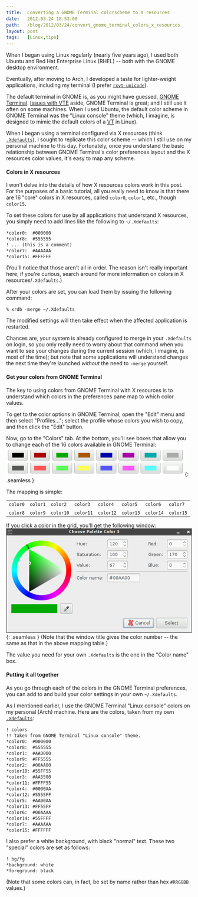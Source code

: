 ```yaml
---
title:  Converting a GNOME Terminal colorscheme to X resources
date:   2012-03-24 18:53:00
path:   /blog/2012/03/24/convert_gnome_terminal_colors_x_resources
layout: post
tags:   [Linux,tips]
---
```

When I began using Linux regularly (nearly five years ago), I used both Ubuntu and Red Hat
Enterprise Linux (RHEL) -- both with the GNOME desktop environment.

Eventually, after moving to Arch, I developed a taste for lighter-weight applications, including my
terminal (I prefer [`rxvt-unicode`][urxvt]).

The default terminal in GNOME is, as you might have guessed, [GNOME Terminal][gnome_terminal].
[Issues with VTE][vte_issues] aside, GNOME Terminal is great; and I still use it often on some
machines. When I used Ubuntu, the default color scheme in GNOME Terminal was the "Linux console"
theme (which, I imagine, is designed to mimic the default colors of a [VT][vt] in Linux).

When I began using a terminal configured via X resources
(think [`.Xdefaults`][xdefaults]), I sought to replicate this color scheme -- which I still use on
my personal machine to this day. Fortunately, once you understand the basic relationship between
GNOME Terminal's color preferences layout and the X resources color values, it's easy to map any
scheme.

#### Colors in X resources

I won't delve into the details of how X resources colors work in this post. For the purposes of a
basic tutorial, all you really need to know is that there are 16 "core" colors in X resources,
called `color0`, `color1`, etc., though `color15`.

To set these colors for use by all applications that understand X resources, you simply need to add
lines like the following to `~/.Xdefaults`:

    *color0:  #000000
    *color8:  #555555
    ! ... (this is a comment)
    *color7:  #AAAAAA
    *color15: #FFFFFF

(You'll notice that those aren't all in order. The reason isn't really important here; if you're
curious, search around for more information on colors in X resources/`.Xdefaults`.)

After your colors are set, you can load them by issuing the following command:

    % xrdb -merge ~/.Xdefaults

The modified settings will then take effect when the affected application is restarted.

Chances are, your system is already configured to merge in your `.Xdefaults` on login, so you only
really need to worry about that command when you want to see your changes during the current session
(which, I imagine, is most of the time); but note that some applications will understand changes the
next time they're launched _without_ the need to `-merge` yourself.

#### Get your colors from GNOME Terminal

The key to using colors from GNOME Terminal with X resources is to understand which colors in the
preferences pane map to which color values.

To get to the color options in GNOME Terminal, open the "Edit" menu and then select "Profiles...";
select the profile whose colors you wish to copy, and then click the "Edit" button.

Now, go to the "Colors" tab. At the bottom, you'll see boxes that allow you to change each of the 16
colors available in GNOME Terminal:
![](/imgs/gnome_terminal_colors.png){: .seamless }

The mapping is simple:
<table>
  <tr>
    <td><code>color0</code></td>
    <td><code>color1</code></td>
    <td><code>color2</code></td>
    <td><code>color3</code></td>
    <td><code>color4</code></td>
    <td><code>color5</code></td>
    <td><code>color6</code></td>
    <td><code>color7</code></td>
  </tr>
  <tr>
    <td><code>color8</code></td>
    <td><code>color9</code></td>
    <td><code>color10</code></td>
    <td><code>color11</code></td>
    <td><code>color12</code></td>
    <td><code>color13</code></td>
    <td><code>color14</code></td>
    <td><code>color15</code></td>
  </tr>
</table>

If you click a color in the grid, you'll get the following window:
![](/imgs/gnome_terminal_color_selection.png){: .seamless }
(Note that the window title gives the color number -- the same as that in the above mapping table.)

The value you need for your own `.Xdefaults` is the one in the "Color name" box.

#### Putting it all together

As you go through each of the colors in the GNOME Terminal preferences, you can add to and build
your color settings in your own `~/.Xdefaults`.

As I mentioned earlier, I use the GNOME Terminal "Linux console" colors on my personal (Arch)
machine. Here are the colors, taken from my own [`.Xdefaults`](/config/.Xdefaults):

    ! colors
    !! Taken from GNOME Terminal "Linux console" theme.
    *color0:  #000000
    *color8:  #555555
    *color1:  #AA0000
    *color9:  #FF5555
    *color2:  #00AA00
    *color10: #55FF55
    *color3:  #AA5500
    *color11: #FFFF55
    *color4:  #0000AA
    *color12: #5555FF
    *color5:  #AA00AA
    *color13: #FF55FF
    *color6:  #00AAAA
    *color14: #55FFFF
    *color7:  #AAAAAA
    *color15: #FFFFFF

I also prefer a white background, with black "normal" text. These two "special" colors are set
as follows:

    ! bg/fg
    *background: white
    *foreground: black

(Note that some colors can, in fact, be set by name rather than hex `#RRGGBB` values.)

[urxvt]:          http://software.schmorp.de/pkg/rxvt-unicode.html
[gnome_terminal]: http://library.gnome.org/users/gnome-terminal/stable/
[vte_issues]:     http://climagic.org/bugreports/libvte-scrollback-written-to-disk.html
[vt]:             https://en.wikipedia.org/wiki/Virtual_terminal
[xdefaults]:      /config/.Xdefaults
